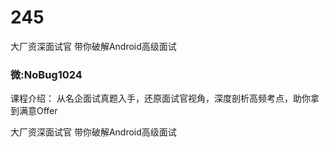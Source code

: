 # 245
大厂资深面试官 带你破解Android高级面试
### 微:NoBug1024 


课程介绍：
从名企面试真题入手，还原面试官视角，深度剖析高频考点，助你拿到满意Offer

大厂资深面试官 带你破解Android高级面试
